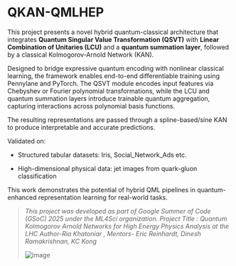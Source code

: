 # QKAN-QMLHEP
This project presents a novel hybrid quantum-classical architecture that integrates **Quantum Singular Value Transformation (QSVT)** with **Linear Combination of Unitaries (LCU)** and a **quantum summation layer**, followed by a classical Kolmogorov-Arnold Network (KAN).

Designed to bridge expressive quantum encoding with nonlinear classical learning, the framework enables end-to-end differentiable training using Pennylane and PyTorch. The QSVT module encodes input features via Chebyshev or Fourier polynomial transformations, while the LCU and quantum summation layers introduce trainable quantum aggregation, capturing interactions across polynomial basis functions.

The resulting representations are passed through a spline-based/sine KAN to produce interpretable and accurate predictions.

Validated on:

- Structured tabular datasets: Iris, Social_Network_Ads etc.

- High-dimensional physical data: jet images from quark-gluon classification

This work demonstrates the potential of hybrid QML pipelines in quantum-enhanced representation learning for real-world tasks.


> *This project was developed as part of Google Summer of Code (GSoC) 2025 under the ML4Sci organization.*
> *Project Title : Quantum Kolmogorov Arnold Networks for High Energy Physics Analysis at the LHC*
> *Author-Ria Khatoniar , Mentors- Eric Reinhardt, Dinesh Ramakrishnan, KC Kong*
>
> 
> ![image](https://github.com/user-attachments/assets/015756d0-1489-48f6-8549-507dc35e6d47)


